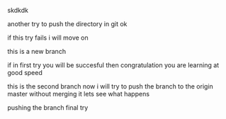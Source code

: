skdkdk


another try to push the directory in git ok
 
 if this try fails i will move on

 this is a new branch 

 if in first try you will be succesful then congratulation you are learning at good speed 


 this is the second branch now i will try to push the branch to the origin master without merging it lets see what happens


 pushing the branch final try